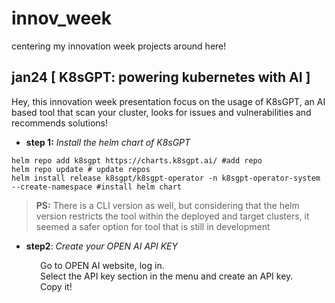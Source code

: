# innov_week
centering my innovation week projects around here!

## jan24 [ K8sGPT: powering kubernetes with AI ]
Hey, this innovation week presentation focus on the usage of K8sGPT, an AI based tool that scan your cluster, looks for issues and vulnerabilities and recommends solutions!

 * __step 1:__ _Install the helm chart of K8sGPT_
 ```shell
helm repo add k8sgpt https://charts.k8sgpt.ai/ #add repo
helm repo update # update repos
helm install release k8sgpt/k8sgpt-operator -n k8sgpt-operator-system --create-namespace #install helm chart
 ```

 > __PS:__ There is a CLI version as well, but considering that the helm version restricts the tool within the deployed and target clusters, it seemed a safer option for tool that is still in development


 * __step2__: _Create your OPEN AI API KEY_<br>

&emsp;&emsp;&emsp; Go to OPEN AI website, log in.<br>
&emsp;&emsp;&emsp; Select the API key section in the menu and create an API key.<br>
&emsp;&emsp;&emsp; Copy it!